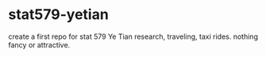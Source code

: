 # stat579-yetian
create a first repo for stat 579
Ye Tian
research, traveling, 
taxi rides.
nothing fancy or attractive.

